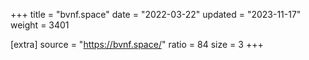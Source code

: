 +++
title = "bvnf.space"
date = "2022-03-22"
updated = "2023-11-17"
weight = 3401

[extra]
source = "https://bvnf.space/"
ratio = 84
size = 3
+++

